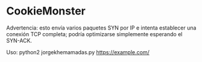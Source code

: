 # CookieMonster

Advertencia: esto envía varios paquetes SYN por IP e intenta establecer una conexión TCP completa; podría optimizarse simplemente esperando el SYN-ACK.

Uso: python2 jorgekhemamadas.py https://example.com/
